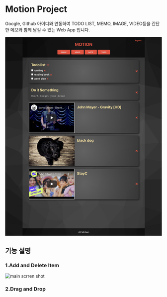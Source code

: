 # Motion Project

Google, Github 아이디와 연동하여 TODO LIST, MEMO, IMAGE, VIDEO등을 간단한 메모와 함께 남길 수 있는 Web App 입니다.

<img width="1000" alt="main scrren shot" src="./resource/main.png">

## 기능 설명

### 1.Add and Delete Item

<img width="1000" alt="main scrren shot" src="./resource/using_information.gif">

### 2.Drag and Drop
